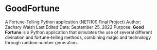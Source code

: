 # GoodFortune
 A Fortune-Telling Python application (NETI109 Final Project)
Author: Zachary Walsh
Last Edited Date: September 25, 2022
Purpose:
    **Good Fortune** is a Python application that simulates the use of several different divination and fortune-telling methods,
    combining magic and technology through random number generation. 
